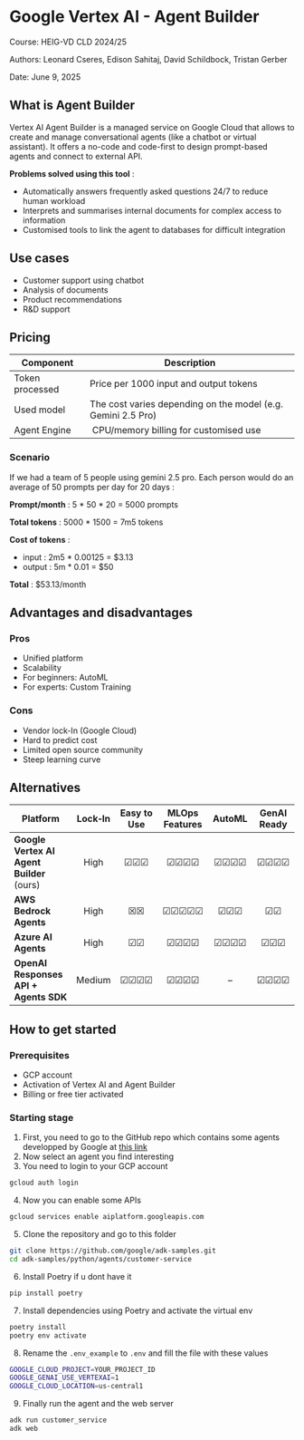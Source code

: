# Google Vertex AI - Agent Builder

Course: HEIG-VD CLD 2024/25

Authors: Leonard Cseres, Edison Sahitaj, David Schildbock, Tristan Gerber

Date: June 9, 2025

## What is Agent Builder

Vertex AI Agent Builder is a managed service on Google Cloud that allows to create and manage conversational agents (like a chatbot or virtual assistant). It offers a no-code and code-first to design prompt-based agents and connect to external API.

**Problems solved using this tool** :

- Automatically answers frequently asked questions 24/7 to reduce human workload
- Interprets and summarises internal documents for complex access to information
- Customised tools to link the agent to databases for difficult integration

## Use cases

- Customer support using chatbot
- Analysis of documents
- Product recommendations
- R&D support

## Pricing

| Component | Description |
|-----------|-------------|
| Token processed | Price per 1000 input and output tokens |
| Used model | The cost varies depending on the model (e.g. Gemini 2.5 Pro) |
| Agent Engine | CPU/memory billing for customised use |

### Scenario

If we had a team of 5 people using gemini 2.5 pro. Each person would do an average of 50 prompts per day for 20 days :

**Prompt/month** : 5 * 50 * 20 = 5000 prompts

**Total tokens** : 5000 * 1500 = 7m5 tokens

**Cost of tokens** :
- input : 2m5 * 0.00125 = $3.13
- output : 5m * 0.01 = $50

**Total** : $53.13/month

## Advantages and disadvantages

### Pros

- Unified platform
- Scalability
- For beginners: AutoML
- For experts: Custom Training

### Cons

- Vendor lock-In (Google Cloud)
- Hard to predict cost
- Limited open source community
- Steep learning curve

## Alternatives

| Platform                             | Lock‑In | Easy to Use      | MLOps Features                | AutoML | GenAI Ready       |
|--------------------------------------|:-------:|:----------------:|:-----------------------------:|:------:|:-----------------:|
| **Google Vertex AI Agent Builder** (ours)   | High    | ☑☑☑     | ☑☑☑☑  | ☑☑☑☑ | ☑☑☑☑ |
| **AWS Bedrock Agents**               | High    | ☒☒      | ☑☑☑☑☑ | ☑☑☑  | ☑☑  |
| **Azure AI Agents**                  | High    | ☑☑     | ☑☑☑☑  | ☑☑☑☑  | ☑☑☑  |
| **OpenAI Responses API + Agents SDK**| Medium  | ☑☑☑☑  | ☑☑☑☑  | –  | ☑☑☑☑ |

## How to get started

### Prerequisites

- GCP account
- Activation of Vertex AI and Agent Builder
- Billing or free tier activated

### Starting stage

1. First, you need to go to the GitHub repo which contains some agents developped by Google at [this link](https://github.com/google/adk-samples/tree/main)
2. Now select an agent you find interesting
3. You need to login to your GCP account

```bash
gcloud auth login
```

4. Now you can enable some APIs

```bash
gcloud services enable aiplatform.googleapis.com
```

5. Clone the repository and go to this folder

```bash
git clone https://github.com/google/adk-samples.git
cd adk-samples/python/agents/customer-service
```

6. Install Poetry if u dont have it

```bash
pip install poetry
```

7. Install dependencies using Poetry and activate the virtual env

```bash
poetry install
poetry env activate
```

8. Rename the ``.env_example`` to ``.env`` and fill the file with these values
```bash
GOOGLE_CLOUD_PROJECT=YOUR_PROJECT_ID
GOOGLE_GENAI_USE_VERTEXAI=1
GOOGLE_CLOUD_LOCATION=us-central1
```

9. Finally run the agent and the web server

```bash
adk run customer_service
adk web
```
